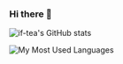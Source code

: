 ### Hi there 👋

![if-tea's GitHub stats](https://github-readme-stats.vercel.app/api?username=if-tea&show_icons=true&hide_border=true&theme=midnight-purple)
 

![My Most Used Languages](https://github-readme-stats.vercel.app/api/top-langs/?username=if-tea&layout=compact&hide_border=true&theme=midnight-purple)
 
  <!--
**if-tea/if-tea** is a ✨ _special_ ✨ repository because its `README.md` (this file) appears on your GitHub profile.

Here are some ideas to get you started:


[![if-tea's GitHub stats](https://github-readme-stats.vercel.app/api?username=if-tea)](https://github.com/if-tea/github-readme-stats)

- 🔭 I’m currently working on ...
- 🌱 I’m currently learning ...
- 👯 I’m looking to collaborate on ...
- 🤔 I’m looking for help with ...
- 💬 Ask me about ...
- 📫 How to reach me: ...
- 😄 Pronouns: ...
- ⚡ Fun fact: ...
-->

